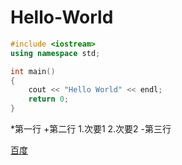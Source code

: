 # Hello-World
```c++
#include <iostream>
using namespace std;

int main()
{
    cout << "Hello World" << endl;
    return 0;
}

```

*第一行
+第二行
    1.次要1
    2.次要2
-第三行

[百度](https://www.baidu.com)

    
